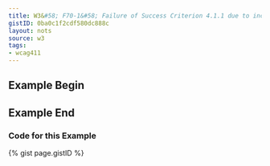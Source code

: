 ```yaml
---
title: W3&#58; F70-1&#58; Failure of Success Criterion 4.1.1 due to incorrect use of start and end tags or attribute markup
gistID: 0ba0c1f2cdf580dc888c
layout: nots
source: w3
tags:
- wcag411
---
```


<h2 aria-describedby="{{ page.gistID }}">Example Begin</h2>
<div class="rendered-not">
<p This is a paragraph</p>
</div> <!-- rendered-not -->

<h2 aria-describedby="{{ page.gistID }}">Example End</h2>

<h3 aria-describedby="{{ page.gistID }}">Code for this Example</h3>
{% gist page.gistID %}